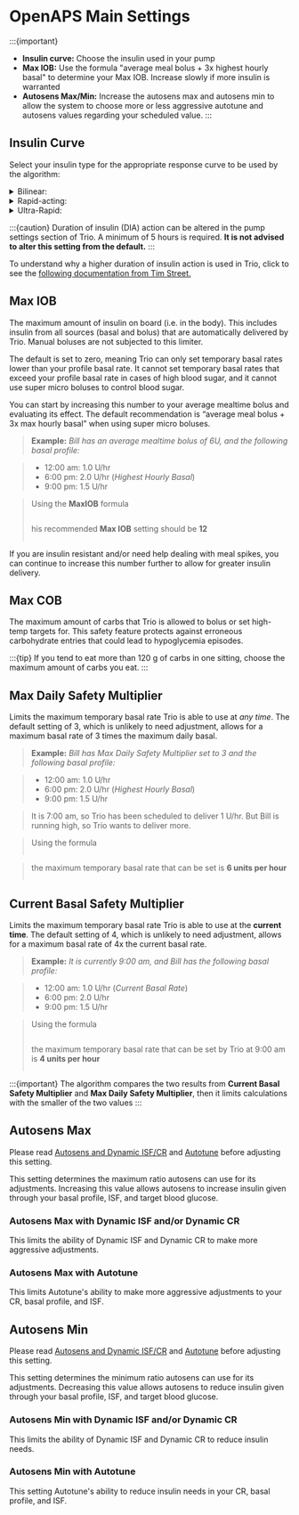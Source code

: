 # OpenAPS Main Settings
:::{important}
- **Insulin curve:** Choose the insulin used in your pump
- **Max IOB:** Use the formula "average meal bolus + 3x highest hourly basal" to determine your Max IOB. Increase slowly if more insulin is warranted
- **Autosens Max/Min:** Increase the autosens max and autosens min to allow the system to choose more or less aggressive autotune and autosens values regarding your scheduled value.
:::

## Insulin Curve
Select your insulin type for the appropriate response curve to be used by the algorithm:

<details>
<summary>Bilinear:</summary>
  This IOB curve is based on a bilinear activity curve that varies by the user’s duration of insulin action setting in their pump.
</details> 
<details>
<summary>Rapid-acting:</summary>
  This is the default setting for Novolog, Novorapid, Humalog, and Apidra insulins. Selecting this setting will cause OpenAPS to use an exponential activity curve with a peak activity set at 75 minutes and a duration of insulin action set at 300 minutes (5 hours).
</details>
<details>
<summary>Ultra-Rapid:</summary>
  This is the default setting for Fiasp and Lyumjev. It uses an exponential activity curve with a peak activity set at 55 minutes and a duration of insulin action set at 300 minutes (5 hours).
</details>

:::{caution}
Duration of insulin (DIA) action can be altered in the pump settings section of Trio. A minimum of 5 hours is required. **It is not advised to alter this setting from the default.**
:::

To understand why a higher duration of insulin action is used in Trio, click to see the [following documentation from Tim Street.](https://www.diabettech.com/insulin/why-we-are-regularly-wrong-in-the-duration-of-insulin-action-dia-times-we-use-and-why-it-matters/)

## Max IOB
The maximum amount of insulin on board (i.e. in the body). This includes insulin from all sources (basal and bolus) that are automatically delivered by Trio. Manual boluses are not subjected to this limiter. 

The default is set to zero, meaning Trio can only set temporary basal rates lower than your profile basal rate. It cannot set temporary basal rates that exceed your profile basal rate in cases of high blood sugar, and it cannot use super micro boluses to control blood sugar.  

You can start by increasing this number to your average mealtime bolus and evaluating its effect. The default recommendation is “average meal bolus + 3x max hourly basal” when using super micro boluses.

>**Example:** _Bill has an average mealtime bolus of 6U, and the following basal profile:_

>  - 12:00 am: 1.0 U/hr
>  - 6:00 pm: 2.0 U/hr (_Highest Hourly Basal_)
>  - 9:00 pm: 1.5 U/hr

>Using the **MaxIOB** formula
>```{math} Average\ Meal\ Bolus + 3 \times Highest\ Hourly\ Basal
>```
>his recommended **Max IOB** setting should be **12**
>```{math} 6 + 3 \times 2.0 = 12
>```

If you are insulin resistant and/or need help dealing with meal spikes, you can continue to increase this number further to allow for greater insulin delivery.

## Max COB
The maximum amount of carbs that Trio is allowed to bolus or set high-temp targets for. This safety feature protects against erroneous carbohydrate entries that could lead to hypoglycemia episodes.

:::{tip}
If you tend to eat more than 120 g of carbs in one sitting, choose the maximum amount of carbs you eat.
:::

## Max Daily Safety Multiplier
Limits the maximum temporary basal rate Trio is able to use at _any time_. The default setting of 3, which is unlikely to need adjustment, allows for a maximum basal rate of 3 times the maximum daily basal.

>**Example:** _Bill has Max Daily Safety Multiplier set to 3 and the following basal profile:_

>  - 12:00 am: 1.0 U/hr
>  - 6:00 pm: 2.0 U/hr (_Highest Hourly Basal_)
>  - 9:00 pm: 1.5 U/hr

>It is 7:00 am, so Trio has been scheduled to deliver 1 U/hr. But Bill is running high, so Trio wants to deliver more.

>Using the formula
>```{math} Highest\ Hourly\ Basal \times Max\ Daily\ Safety\ Multiplier = Maximum\ Temporary\ Basal\ Rate
>```

>the maximum temporary basal rate that can be set is **6 units per hour**
>```{math} 2.0 \times 3 = 6
>```

## Current Basal Safety Multiplier 
Limits the maximum temporary basal rate Trio is able to use at the **current time**. The default setting of 4, which is unlikely to need adjustment, allows for a maximum basal rate of 4x the current basal rate. 

>**Example:** _It is currently 9:00 am, and Bill has the following basal profile:_

>  - 12:00 am: 1.0 U/hr (_Current Basal Rate_)
>  - 6:00 pm: 2.0 U/hr
>  - 9:00 pm: 1.5 U/hr

>Using the formula
>```{math} Current\ Basal\ Rate \times Current\ Basal\ Safety\ Multiplier = Maximum\ Temporary\ Basal\ Rate
>```
>
>the maximum temporary basal rate that can be set by Trio at 9:00 am is **4 units per hour**
>```{math} 1.0 \times 4 = 4
>```

:::{important}
The algorithm compares the two results from **Current Basal Safety Multiplier** and **Max Daily Safety Multiplier**, then it limits calculations with the smaller of the two values
:::

## Autosens Max
Please read [Autosens and Dynamic ISF/CR](../concepts/autosens-dynamic.md) and [Autotune](../autotune.md) before adjusting this setting.

This setting determines the maximum ratio autosens can use for its adjustments. Increasing this value allows autosens to increase insulin given through your basal profile, ISF, and target blood glucose.

### Autosens Max with Dynamic ISF and/or Dynamic CR
This limits the ability of Dynamic ISF and Dynamic CR to make more aggressive adjustments.

### Autosens Max with Autotune
This limits Autotune's ability to make more aggressive adjustments to your CR, basal profile, and ISF.

## Autosens Min
Please read [Autosens and Dynamic ISF/CR](../concepts/autosens-dynamic.md) and [Autotune](../autotune.md) before adjusting this setting.

This setting determines the minimum ratio autosens can use for its adjustments. Decreasing this value allows autosens to reduce insulin given through your basal profile, ISF, and target blood glucose.

### Autosens Min with Dynamic ISF and/or Dynamic CR
This limits the ability of Dynamic ISF and Dynamic CR to reduce insulin needs.

### Autosens Min with Autotune
This setting Autotune's ability to reduce insulin needs in your CR, basal profile, and ISF.
